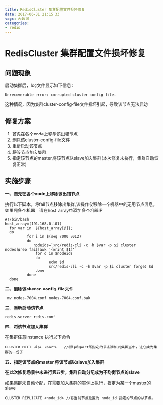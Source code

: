```yaml
---
title: RedisCluster 集群配置文件损坏修复
date: 2017-06-01 21:15:33
tags: 大数据
categories:
- redis
---
```

# RedisCluster 集群配置文件损坏修复

## 问题现象

启动集群后，log文件显示如下信息：
```
Unrecoverable error: corrupted cluster config file.

```
这种情况，因为集群cluster-config-file文件损坏引起，导致该节点无法启动

## 修复方案

1. 首先在各个node上移除该出错节点
2. 删除该cluster-config-file文件
3. 重新启动该节点
4. 将该节点加入集群
5. 指定该节点的master,将该节点以slave加入集群(本次修复未执行，集群自动恢复正常)



##  实施步骤

**一、首先在各个node上移除该出错节点**

执行以下脚本，将fail节点移除出集群,该操作仅移除一个机器中的无用节点信息，如果是多个机器，请在host_array中添加多个机器IP
```
#!/bin/bash
host_array=(192.168.0.101)
  for var in  ${host_array[@]};
  do
          for i in $(seq 7000 7012)
          do
             nodeids=`src/redis-cli -c -h $var -p $i cluster nodes|grep fail|awk '{print $1}'`
              for d in $nodeids
              do
                    echo $d
                    src/redis-cli -c -h $var -p $i cluster forget $d
              done
          done
  done
```

**二、删除该cluster-config-file文件**
```
 mv nodes-7004.conf nodes-7004.conf.bak
```

**三、重新启动该节点**

```
redis-server redis.conf
```


**四、将该节点加入集群**

在集群任意instance 执行以下命令
```
CLUSTER MEET <ip> <port>   //将ip和port所指定的节点添加到集群当中，让它成为集群的一份子
```


**五、指定该节点的master,将该节点以slave加入集群**

**在此次修复场景中未进行第五步，集群自动分配成为不均衡节点的slave**

如果集群未自动分配，在需要加入集群的实例上执行，指定为某一个master的slave
```
CLUSTER REPLICATE <node_id> //将当前节点设置为 node_id 指定的节点的从节点。
```
